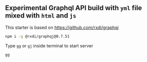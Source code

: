 
## Experimental Graphql API build with `yml` file mixed with `html` and `js`


This starter is based on https://github.com/rxdi/graphqj

```bash
npm i -g @rxdi/graphqj@0.7.51
```

Type `gg` or `gj` inside terminal to start server
```bash
gg
```